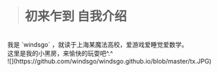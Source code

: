 ># 初来乍到 自我介绍
</br>
我是 `windsgo` ，就读于上海某魔法高校，爱游戏爱睡觉爱数学。
</br>
这里是我的小黑房，来愉快的玩耍吧^.^
</br>
![](https://github.com/windsgo/windsgo.github.io/blob/master/tx.JPG)
